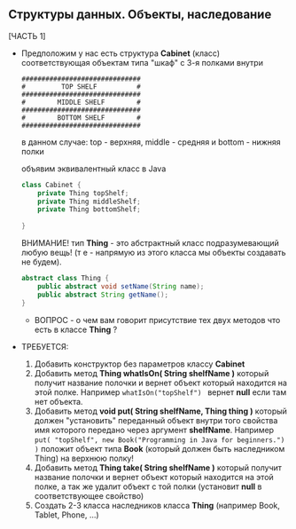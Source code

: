 ## Структуры данных. Объекты, наследование

[ЧАСТЬ 1]

* Предположим у нас есть структура **Cabinet** (класс) соответствующая объектам типа "шкаф" с 3-я полками внутри

  ```
  ##############################
  #         TOP SHELF          #
  ##############################
  #        MIDDLE SHELF        #
  ##############################
  #        BOTTOM SHELF        #
  ##############################
  ```
  в данном случае: top - верхняя, middle - средняя и bottom - нижняя полки

  объявим эквивалентный класс в  Java 

  ```java
  class Cabinet {
      private Thing topShelf;
      private Thing middleShelf;
      private Thing bottomShelf;
      
  }
  ```

  ВНИМАНИЕ! тип **Thing** - это абстрактный класс подразумевающий любую вещь! (т е - напрямую из этого классa мы объекты создавать не будем). 

  ```java
  abstract class Thing {
      public abstract void setName(String name);
      public abstract String getName();
  }
  ```
  - ВОПРОС - о чем вам говорит присутствие тех двух методов что есть в классе **Thing** ?



* ТРЕБУЕТСЯ:
  1. Добавить конструктор без параметров классу **Cabinet**
  2. Добавить метод **Thing whatIsOn( String shelfName )** который получит название полочки и вернет объект который находится на этой полке. Например ```whatIsOn("topShelf") ``` вернет **null** если там нет объекта. 
  3. Добавить метод **void put( String shelfName, Thing thing )**  который должен "установить" переданный объект внутри того свойства имя которого передано через аргумент **shelfName**. Например ```put( "topShelf", new Book("Programming in Java for beginners.") )``` положит объект типа **Book** (который должен быть наследником Thing) на верхнюю полку!
  4. Добавить метод **Thing take( String shelfName )** который получит название полочки и вернет объект который находится на этой полке, а так же удалит объект с той полки (установит **null** в соответствующее свойство)   
  5. Создать 2-3 класса наследников класса **Thing** (например Book, Tablet, Phone, ...)
   